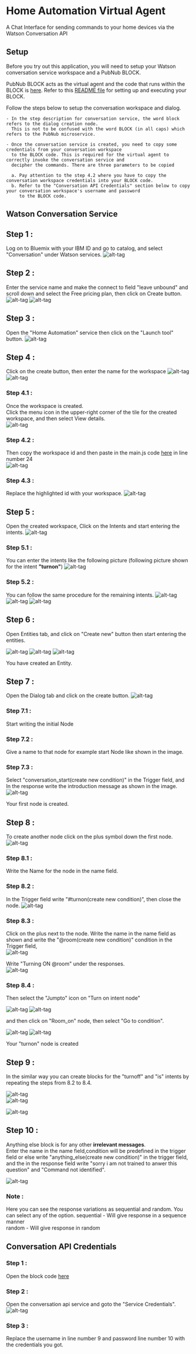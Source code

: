 # Home Automation Virtual Agent
A Chat Interface for sending commands to your home devices via the Watson Conversation API 

## Setup
Before you try out this application, you will need to setup your Watson conversation service workspace and a PubNub BLOCK.

PubNub BLOCK acts as the virtual agent and the code that runs within the BLOCK is [here](/block/main.js). Refer to this [README file](block/README.md) for setting up and executing your BLOCK. 

Follow the steps below to setup the conversation workspace and dialog.  

	- In the step description for conversation service, the word block refers to the dialog creation node. 
	  This is not to be confused with the word BLOCK (in all caps) which refers to the PubNub microservice.

	- Once the conversation service is created, you need to copy some credentials from your conversation workspace
	  to the BLOCK code. This is required for the virtual agent to correctly invoke the conversation service and 
	  decipher the commands. There are three parameters to be copied
	  
	  a. Pay attention to the step 4.2 where you have to copy the conversation workspace credentials into your BLOCK code.
	  b. Refer to the "Conversation API Credentials" section below to copy your conversation workspace's username and password
	     to the BLOCK code.
	  
	  

## Watson Conversation Service



## Step 1 : 
Log on to Bluemix with your IBM ID and go to catalog, and select "Conversation" under Watson services.
![alt-tag](https://github.com/shyampurk/HomeConv/blob/master/screenshots/conv_api/conv_api_1.png)

## Step 2 : 
Enter the service name and make the connect to field "leave unbound" and scroll down and select the Free pricing plan, then click on Create button.
![alt-tag](https://github.com/shyampurk/HomeConv/blob/master/screenshots/conv_api/conv_api_2.png)
![alt-tag](https://github.com/shyampurk/HomeConv/blob/master/screenshots/conv_api/conv_api_3.png)


## Step 3 : 
Open the "Home Automation" service then click on the "Launch tool" button.
![alt-tag](https://github.com/shyampurk/HomeConv/blob/master/screenshots/conv_api/conv_api_4.png)
		
## Step 4 : 
Click on the create button, then enter the name for the workspace
![alt-tag](https://github.com/shyampurk/HomeConv/blob/master/screenshots/conv_api/conv_api_5.png)
![alt-tag](https://github.com/shyampurk/HomeConv/blob/master/screenshots/conv_api/conv_api_6.png)

### Step 4.1 : 
Once the workspace is created.<br>
Click the menu icon in the upper-right corner of the tile for the created workspace, and then select View details.<br>
![alt-tag](https://github.com/shyampurk/HomeConv/blob/master/screenshots/conv_api/conv_api_workspacedetails.png)<br>

### Step 4.2 : 
Then copy the workspace id and then paste in the main.js code [here](https://github.com/shyampurk/HomeConv/blob/master/block/main.js) in line number 24 <br>
![alt-tag](https://github.com/shyampurk/HomeConv/blob/master/screenshots/conv_api/conv_api_wsid.png)<br>

### Step 4.3 : 
Replace the highlighted id with your workspace.
![alt-tag](https://github.com/shyampurk/HomeConv/blob/master/screenshots/conv_api/conv_api_code.png)
		
## Step 5 : 
Open the created workspace, Click on the Intents and start entering the intents.
![alt-tag](https://github.com/shyampurk/HomeConv/blob/master/screenshots/conv_api/conv_api_7.png)	

### Step 5.1 : 
You can enter the intents like the following picture (following picture shown for the intent <strong>"turnon"</strong>)
![alt-tag](https://github.com/shyampurk/HomeConv/blob/master/screenshots/conv_api/conv_api_8.png)		

### Step 5.2 : 
You can follow the same procedure for the remaining intents.
![alt-tag](https://github.com/shyampurk/HomeConv/blob/master/screenshots/conv_api/conv_api_turnoff.png)
![alt-tag](https://github.com/shyampurk/HomeConv/blob/master/screenshots/conv_api/conv_api_is.png)
![alt-tag](https://github.com/shyampurk/HomeConv/blob/master/screenshots/conv_api/conv_api_intents.png)

## Step 6 : 
Open Entities tab, and click on "Create new" button then start entering the entities.

![alt-tag](https://github.com/shyampurk/HomeConv/blob/master/screenshots/conv_api/conv_api_10.png)
![alt-tag](https://github.com/shyampurk/HomeConv/blob/master/screenshots/conv_api/conv_api_11.png)
![alt-tag](https://github.com/shyampurk/HomeConv/blob/master/screenshots/conv_api/conv_api_12.png)

You have created an Entity.

## Step 7 : 
Open the Dialog tab and click on the create button. 
![alt-tag](https://github.com/shyampurk/HomeConv/blob/master/screenshots/conv_api/conv_api_13.png)

### Step 7.1 : 
Start writing the initial Node<br>

### Step 7.2 : 
Give a name to that node for example start Node like shown in the image. <br>

### Step 7.3 : 
Select "conversation_start(create new condition)" in the Trigger field, and <br>In the response write the introduction message as shown in the image.
![alt-tag](https://github.com/shyampurk/HomeConv/blob/master/screenshots/conv_api/conv_api_startnode.png)	
			   			   
Your first node is created.


## Step 8 : 
To create another node click on the plus symbol down the first node.
![alt-tag](https://github.com/shyampurk/HomeConv/blob/master/screenshots/conv_api/conv_api_16.png)

### Step 8.1 : 
Write the Name for the node in the name field.<br>

### Step 8.2 : 
In the Trigger field write "#turnon(create new condition)", then close the node.
![alt-tag](https://github.com/shyampurk/HomeConv/blob/master/screenshots/conv_api/conv_api_on1.png)

### Step 8.3 : 
Click on the plus next to the node. Write the name in the name field as shown and write the "@room(create new condition)"  condition in the Trigger field, <br>
![alt-tag](https://github.com/shyampurk/HomeConv/blob/master/screenshots/conv_api/conv_api_on2.png)

Write "Turning ON @room" under the responses.<br>
![alt-tag](https://github.com/shyampurk/HomeConv/blob/master/screenshots/conv_api/conv_api_on3.png)

### Step 8.4 : 
Then select the "Jumpto" icon on "Turn on intent node"<br> 

![alt-tag](https://github.com/shyampurk/HomeConv/blob/master/screenshots/conv_api/conv_api_on4.png)
![alt-tag](https://github.com/shyampurk/HomeConv/blob/master/screenshots/conv_api/conv_api_on5.png)

and then click on "Room_on" node, then select "Go to condition".<br>	

![alt-tag](https://github.com/shyampurk/HomeConv/blob/master/screenshots/conv_api/conv_api_on6.png)
![alt-tag](https://github.com/shyampurk/HomeConv/blob/master/screenshots/conv_api/conv_api_on7.png)

Your "turnon" node is created

## Step 9 : 
In the similar way you can create blocks for the "turnoff" and "is" intents by repeating the steps from 8.2 to 8.4.<br>

![alt-tag](https://github.com/shyampurk/HomeConv/blob/master/screenshots/conv_api/conv_api_turnoffpic.png)<br>
![alt-tag](https://github.com/shyampurk/HomeConv/blob/master/screenshots/conv_api/conv_api_ispic.png)<br>

![alt-tag](https://github.com/shyampurk/HomeConv/blob/master/screenshots/conv_api/conv_api_dialogsblocks.png)

## Step 10 : 
Anything else block is for any other <strong>irrelevant messages</strong>.<br>
Enter the name in the name field,condition will be predefined in the trigger field or else write "anything_else(create new condition)" in the trigger field, and the in the response
field write "sorry i am not trained to anwer this question" and "Command not identified".

![alt-tag](https://github.com/shyampurk/HomeConv/blob/master/screenshots/conv_api/conv_api_anything2.png)

### Note : 
Here you can see the response variations as sequential and random. You can select any of the option.
sequential - Will give response in a sequence manner<br>
random - Will give response in random


## Conversation API Credentials

### Step 1 : 
Open the block code [here](https://github.com/shyampurk/HomeConv/blob/master/block/main.js)<br>

### Step 2 : 
Open the conversation api service and goto the "Service Credentials".<br>
![alt-tag](https://github.com/shyampurk/HomeConv/blob/master/screenshots/conv_api/conv_api_servicecreds.png)  

### Step 3 : 
Replace the username in line number 9 and password line number 10  with the credentials you got.



